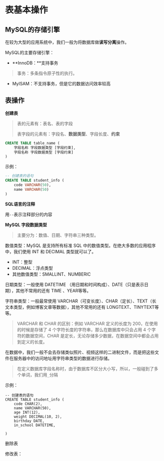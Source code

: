 # 表基本操作

## MySQL的存储引擎

在较为大型的应用系统中，我们一般为将数据库做**读写分离**操作。

MySQL的主要存储引擎：

* **InnoDB：**支持事务

> 事务：多条指令原子性的执行。

* MyISAM：不支持事务，但是它的数据访问效率较高

## 表操作

**创建表**

> 表的元素有：表名、表的字段
>
> 表字段的元素有：字段名、**数据类型**、字段长度、**约束**

```sql
CREATE TABLE table_name (
    字段名称 字段数据类型 [字段约束],
    字段名称 字段数据类型 [字段约束] 
)
```

示例：

```sql
-- 创建表的语句
CREATE TABLE student_info (
    code VARCHAR(50),
    name VARCHAR(50)
)
```

**SQL语言的注释**

用`--`表示注释部分的内容

**MySQL 字段数据类型**

> 主要分为：数值、日期、字符串三种类型。

数值类型：MySQL 是支持所有标准 SQL 中的数值类型。在绝大多数的应用程序中，我们使用 INT 和 DECIMAL 类型就可以了。

* INT：整型
* DECIMAL：浮点类型
* 其他数值类型：SMALLINT、NUMBERIC

日期类型：一般使用 DATETIME （用日期和时间构成）、DATE（只是表示日期），其他不常用的还有 TIME 、YEAR等等。

字符串类型：一般最常使用 VARCHAR（可变长度）、CHAR（定长）、TEXT（长文本类型，例如博客文章等数据），其他不常用的还有 LONGTEXT、TINYTEXT等等。

> VARCHAR 和 CHAR 的区别：例如 VARCHAR 定义的长度为 200，在使用的时候是存储了 4 个字符长度的字符串，那么在数据库中只会占用 4 个字符的数据空间，CHAR 是定长，无论存储多少数据，在数据空间中都会占用到定义的长度。

在数据中，我们一般不会去存储类似照片、视频这样的二进制文件，而是把这些文件在服务器中的访问地址用字符串类型的数据进行存储。

> 在定义数据库字段名称时，由于数据库不区分大小写，所以，一般碰到了多个单词，我们用`_`分隔

示例：

```
-- 创建表的语句
CREATE TABLE student_info (
    code CHAR(2),
    name VARCHAR(50),
    age INT(12),
    weight DECIMAL(10, 2),
    birthday DATE,
    in_school DATETIME,
    
)
```

删除表

修改表：

